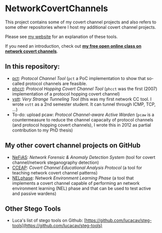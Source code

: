 # NetworkCovertChannels

This project contains some of my covert channel projects and also refers to some other repositories where I host my additional covert channel projects.

Please see [my website](http://steffen-wendzel.blogspot.com/p/covert-channel-software.html) for an explanation of these tools.

If you need an introduction, check out **[my free open online class on network covert channels](https://github.com/cdpxe/Network-Covert-Channels-A-University-level-Course/)**.

## In this repository:

- [pct](https://github.com/cdpxe/NetworkCovertChannels/tree/master/pct): *Protocol Channel Tool* (`pct` a PoC implementation to show that so-called protocol channels are feasible.
- [phcct](https://github.com/cdpxe/NetworkCovertChannels/tree/master/phcct): *Protocol Hopping Covert Channel Tool* (`phcct` was the first (2007) implementation of a protocol hopping covert channel)
- [vstt](https://github.com/cdpxe/NetworkCovertChannels/tree/master/vstt): *Very Strange Tunneling Tool* (this was my first network CC tool. I wrote `vstt` as a 2nd semester student. It can tunnel through ICMP, TCP, ...)
- To-do: upload pcaw: *Protocol Channel-aware Active Warden* (`pcaw` is a countermeasure to reduce the channel capacaity of protocol channels (and protocol hopping covert channels), I wrote this in 2012 as partial contribution to my PhD thesis)

## My other covert channel projects on GitHub

- [NeFiAS](https://github.com/cdpxe/nefias/): *Network Forensic & Anomaly Detection System* (tool for covert channel/network steganography detection)
- [CCEAP](https://github.com/cdpxe/CCEAP): *Covert Channel Educational Analysis Protocol* (a tool for teaching network covert channel patterns)
- [NELphase](https://github.com/cdpxe/NELphase): *Network Environment Learning Phase* (a tool that implements a covert channel capable of performing an network environment learning (NEL) phase and that can be used to test active and passive wardens)

## Other Stego Tools

- Luca's list of stego tools on Github: [https://github.com/lucacav/steg-tools](https://github.com/lucacav/steg-tools)

